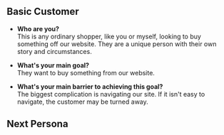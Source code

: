 ## Basic Customer
- **Who are you?**  
This is any ordinary shopper, like you or myself, looking to buy something off our website. They are a unique person with their own story and circumstances.
  
- **What's your main goal?**  
They want to buy something from our website.

- **What's your main barrier to achieving this goal?**  
The biggest complication is navigating our site. If it isn't easy to navigate, the customer may be turned away.

## Next Persona
